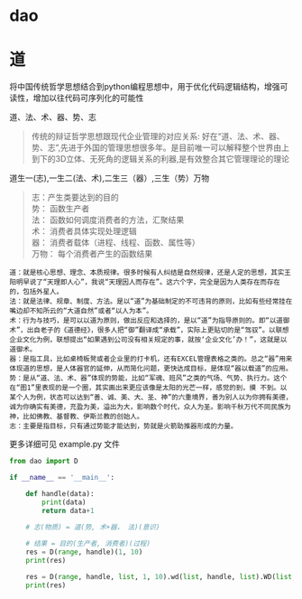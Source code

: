 # dao
# 道

将中国传统哲学思想结合到python编程思想中，用于优化代码逻辑结构，增强可读性，增加以往代码可序列化的可能性

道、法、术、器、势、志

>   传统的辩证哲学思想跟现代企业管理的对应关系: 好在“道、法、术、器、势、志”,先进于外国的管理思想很多年。是目前唯一可以解释整个世界由上到下的3D立体、无死角的逻辑关系的利器,是有效整合其它管理理论的理论

道生一(志),一生二(法、术),二生三（器）,三生（势）万物

>   志：产生类要达到的目的    
>   势： 函数生产者    
>   法： 函数如何调度消费者的方法，汇聚结果    
>   术： 消费者具体实现处理逻辑    
>   器： 消费者载体（进程、线程、函数、属性等）    
>   万物： 每个消费者产生的函数结果    

```
道：就是核心思想、理念、本质规律。很多时候有人纠结是自然规律，还是人定的思想，其实王阳明早说了“天理即人心”，我说“天理因人而存在”。这六个字，完全是因为人类存在而存在的，包括外星人。
法：就是法律、规章、制度、方法。是以“道”为基础制定的不可违背的原则，比如有些经常挂在嘴边却不知所云的“大道自然”或者“以人为本”。
术：行为与技巧，是可以以道为原则，做出反应和选择的，是以“道”为指导原则的。即“以道御术”，出自老子的《道德经》，很多人把“御”翻译成“承载”，实际上更贴切的是“驾驭”。以联想企业文化为例，联想提出“如果遇到公司没有相关规定的事，就按‘企业文化’办！”，这就是以道御术。
器：是指工具，比如桌椅板凳或者企业里的打卡机，还有EXCEL管理表格之类的。总之“器”用来体现道的思想，是人体器官的延伸，从而简化问题，更快达成目标，是体现“器以载道”的应用。
势：是从“道、法、术、器”体现的势能，比如“军魂、班风”之类的气场、气势、执行力。这个在“图1”里表现的是一个圈，其实画出来更应该像是太阳的光芒一样，感觉的到，摸 不到。以某个人为例，状态可以达到“善、诚、美、大、圣、神”的六重境界，善为别人以为你拥有美德，诚为你确实有美德，充盈为美，溢出为大，影响数个时代，众人为圣。影响千秋万代不同民族为神，比如佛教、基督教、伊斯兰教的创始人。
志：主要是指目标，只有通过势能才能达到，势就是火箭助推器形成的力量。
```


更多详细可见 example.py 文件

```python
from dao import D

if __name__ == '__main__':

    def handle(data):
        print(data)
        return data+1

    # 志(物质) = 道(势, 术+器， 法)(意识)
    
    # 结果 = 目的(生产者, 消费者)(过程)
    res = D(range, handle)(1, 10)
    print(res)

    res = D(range, handle, list, 1, 10).wd(list, handle, list).WD(list, handle, list)()
    print(res)
```